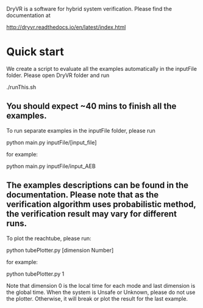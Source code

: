 DryVR is a software for hybrid system verification. Please find the documentation at 

http://dryvr.readthedocs.io/en/latest/index.html

Quick start
==================
We create a script to evaluate all the examples automatically in the inputFile folder. Please open DryVR folder and run 

./runThis.sh

You should expect ~40 mins to finish all the examples.
-------------------------------------------------------------
To run separate examples in the inputFile folder, please run 

python main.py inputFile/[input_file]

for example:

python main.py inputFile/input_AEB

The examples descriptions can be found in the documentation. Please note that as the verification algorithm uses probabilistic method, the verification result may vary for different runs.
------------------------------------------------------------

To plot the reachtube, please run:

python tubePlotter.py [dimension Number]

for example:

python tubePlotter.py 1

Note that dimension 0 is the local time for each mode and last dimension is the global time. 
When the system is Unsafe or Unknown, please do not use the plotter. Otherwise, it will break or plot the result for the last example.









